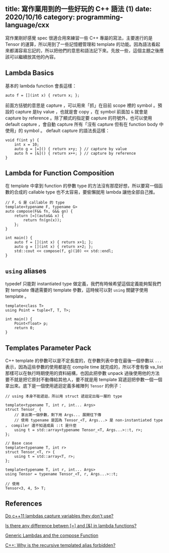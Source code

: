 title: 寫作業用到的一些好玩的 C++ 語法 (1)
date: 2020/10/16
category: programming-language/cxx
---

寫作業剛好感覺 spec 很適合用來練習一些 C++ 專屬的寫法，主要進行的是 Tensor 的運算，所以用到了一些記憶體管理和 template 的功能。因為語法看起來都滿容易忘記的，所以把他們的意思和語法記下來。先放一些，這個主題之後應該可以繼續放其他的內容。

## Lambda Basics

基本的 lambda function 會長這樣：

```
auto f = [](int x) { return x; };
```

前面方括號的意思是 capture ，可以用來「抓」在目前 scope 裡的 symbol 。預設的 capture 是by value ，也就是會 copy ，在 symbol 前面加 `&` 就會是 capture by reference 。除了顯式的指定要 capture 的符號外，也可以使用 default capture ，會自動 capture 所有「沒有 capture 但有在 function body 中使用」的 symbol 。 default capture 的語法長這樣：

```
void f(int y) {
    int x = 10;
    auto g = [=]() { return x+y; } // capture by value
    auto h = [&]() { return x++; } // capture by reference
}
```

## Lambda for Function Composition

在 template 中拿到 function 的參數 type 的方法沒有那麼好想，所以要寫一個函數的合成的 callable type 也不太容易，要偷懶就用 lambda 讓他全部自己推。

```
// F, G 是 callable 的 type
template<typename F, typename G>
auto compose(F&& fn, G&& gn) {
    return [=](auto&& x) {
        return fn(gn(x));
    };  
}

int main() {
    auto f = [](int x) { return x+1; };
    auto g = [](int x) { return x+2; };
    std::cout << compose(f, g)(10) << std::endl;
}
```

## `using` aliases

typedef 只能對 instantiated type 做定義，我們有時候希望這個定義能夠幫我們對 template 傳遞需要的 template 參數，這時候可以對 `using` 關鍵字使用 template 。

```
template<class T>
using Point = tuple<T, T, T>;

int main() {
    Point<float> p;
    return 0;
}
```

## Templates Parameter Pack

C++ template 的參數可以是不定長度的，在參數列表中會在最後一個參數以 `...` 表示，因為這些參數的使用都是在 compile time 就完成的，所以不會有像 va_list 那樣可以在執行時期使用的資料結構，也因此把參數 unpack 過後使用他的方法要不就是把它原封不動傳給其他人，要不就是用 template 寫遞迴把參數一個一個拿出來。底下是一個使用遞迴定義多維陣列 `Tensor` 的例子：

```
// using 本身不能遞迴，所以用 struct 遞迴定出每一層的 type

template<typename T, int r, int... Args>
struct Tensor_ {
    // 拿出第一個參數，剩下用 Args... 展開往下傳
    // 使用 typename 是因為 Tensor_<T, Args...> 是 non-instantiated type ， compiler 還不知道成員 ::t 是什麼
    using t = std::array<typename Tensor_<T, Args...>::t, r>;
};

// Base case
template<typename T, int r>
struct Tensor_<T, r> {
    using t = std::array<T, r>;
};

template<typename T, int r, int... Args>
using Tensor = typename Tensor_<T, r, Args...>::t;

// 使用
Tensor<3, 4, 5> T;
```

## References

[Do c++11 lambdas capture variables they don't use?](https://stackoverflow.com/questions/6181464/do-c11-lambdas-capture-variables-they-dont-use)

[Is there any difference betwen [=] and [&] in lambda functions?](https://stackoverflow.com/questions/21105169/is-there-any-difference-betwen-and-in-lambda-functions)

[Generic Lambdas and the compose Function](https://yongweiwu.wordpress.com/2015/01/03/generic-lambdas-and-the-compose-function/)

[C++: Why is the recursive templated alias forbidden?](https://stackoverflow.com/questions/46595520/c-why-is-the-recursive-templated-alias-forbidden)